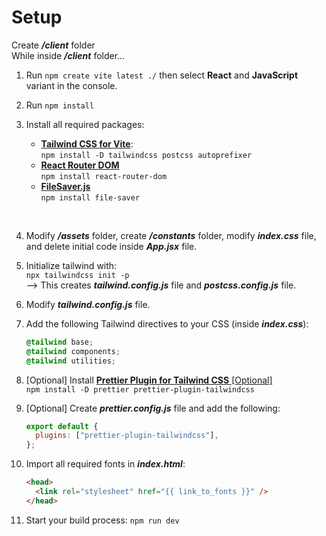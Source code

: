 # Setup

Create _**/client**_ folder</br>
While inside _**/client**_ folder...

1. Run `npm create vite latest ./` then select **React** and **JavaScript** variant in the console.

2. Run `npm install`

3. Install all required packages:

   - [**Tailwind CSS for Vite**](https://tailwindcss.com/docs/guides/vite):</br>
     `npm install -D tailwindcss postcss autoprefixer`
   - [**React Router DOM**](https://www.npmjs.com/package/react-router-dom)</br>
     `npm install react-router-dom`
   - [**FileSaver.js**](https://www.npmjs.com/package/file-saver)</br>
     `npm install file-saver`

</br>

4. Modify _**/assets**_ folder, create _**/constants**_ folder, modify _**index.css**_ file, and delete initial code inside _**App.jsx**_ file.

5. Initialize tailwind with:</br>
   `npx tailwindcss init -p`</br>
   --> This creates _**tailwind.config.js**_ file and _**postcss.config.js**_ file.

6. Modify _**tailwind.config.js**_ file.

7. Add the following Tailwind directives to your CSS (inside _**index.css**_):

   ```css
   @tailwind base;
   @tailwind components;
   @tailwind utilities;
   ```

8. [Optional] Install [**Prettier Plugin for Tailwind CSS** [Optional]](https://github.com/tailwindlabs/prettier-plugin-tailwindcss)</br>
   `npm install -D prettier prettier-plugin-tailwindcss`

9. [Optional] Create _**prettier.config.js**_ file and add the following:

   ```js
   export default {
     plugins: ["prettier-plugin-tailwindcss"],
   };
   ```

10. Import all required fonts in _**index.html**_:

    ```html
    <head>
      <link rel="stylesheet" href="{{ link_to_fonts }}" />
    </head>
    ```

11. Start your build process: `npm run dev`
